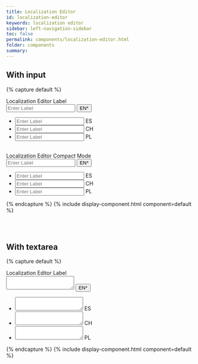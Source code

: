 ```yaml
---
title: Localization Editor
id: localization-editor
keywords: localization editor
sidebar: left-navigation-sidebar
toc: false
permalink: components/localization-editor.html
folder: components
summary:
---
```


## With input

{% capture default %}
<div class="fd-localization-editor">
   <div class="fd-popover">
      <div class="fd-popover__control">
         <label class="fd-form-label" for="vTshu851">
         Localization Editor Label
         </label>
         <div class="fd-input-group fd-input-group--after">
            <input type="text" class="fd-form-control" id="" aria-controls="NJvVh542c" aria-expanded="false"
            aria-haspopup="true" placeholder="Enter Label">
            <span class="fd-input-group__addon fd-input-group__addon--after fd-input-group__addon--button">
            <button class="fd-button--light fd-localization-editor__button"
            aria-controls="test" aria-expanded="false" aria-haspopup="true">EN*</button>
            </span>
         </div>
      </div>
      <div class="fd-popover__body fd-popover__body--no-arrow"  aria-hidden="true" id="NJvVh542c">
         <nav class="fd-menu">
            <ul class="fd-menu__list fd-localization-editor__list">
               <li>
                  <div class="fd-input-group fd-input-group--after">
                     <input type="text" class="fd-form-control" id="" placeholder="Enter Label">
                     <span class="fd-input-group__addon fd-input-group__addon--after">
                     ES
                     </span>
                  </div>
               </li>
               <li>
                  <div class="fd-input-group fd-input-group--after">
                     <input type="text" class="fd-form-control"  id="" placeholder="Enter Label">
                     <span class="fd-input-group__addon fd-input-group__addon--after">
                     CH
                     </span>
                  </div>
               </li>
               <li>
                  <div class="fd-input-group fd-input-group--after">
                     <input type="text" class="fd-form-control" id="" placeholder="Enter Label">
                     <span class="fd-input-group__addon fd-input-group__addon--after">
                     PL
                     </span>
                  </div>
               </li>
            </ul>
         </nav>
      </div>
   </div>
</div>

<br>

<div class="fd-localization-editor">
   <div class="fd-popover">
      <div class="fd-popover__control">
         <label class="fd-form-label" for="vTshu851">
         Localization Editor Compact Mode
         </label>
         <div class="fd-input-group fd-input-group--compact fd-input-group--after">
            <input type="text" class="fd-form-control fd-form-control--compact" id="" aria-controls="test22" aria-expanded="false"
            aria-haspopup="true" placeholder="Enter Label">
            <span class="fd-input-group__addon fd-input-group__addon--after fd-input-group__addon--button">
            <button class="fd-button--light fd-localization-editor__button"
            aria-controls="test22" aria-expanded="false" aria-haspopup="true">EN*</button>
            </span>
         </div>
      </div>
      <div class="fd-popover__body fd-popover__body--no-arrow"  aria-hidden="true" id="test22">
         <nav class="fd-menu">
            <ul class="fd-menu__list fd-localization-editor__list">
               <li>
                  <div class="fd-input-group fd-input-group--after fd-input-group--compact">
                     <input type="text" class="fd-form-control fd-form-control--compact" id="" placeholder="Enter Label">
                     <span class="fd-input-group__addon fd-input-group__addon--after">
                     ES
                     </span>
                  </div>
               </li>
               <li>
                  <div class="fd-input-group fd-input-group--after fd-input-group--compact">
                     <input type="text" class="fd-form-control fd-form-control--compact" id="" placeholder="Enter Label">
                     <span class="fd-input-group__addon fd-input-group__addon--after">
                     CH
                     </span>
                  </div>
               </li>
               <li>
                  <div class="fd-input-group fd-input-group--after fd-input-group--compact">
                     <input type="text" class="fd-form-control fd-form-control--compact" id="" placeholder="Enter Label">
                     <span class="fd-input-group__addon fd-input-group__addon--after">
                     PL
                     </span>
                  </div>
               </li>
            </ul>
         </nav>
      </div>
   </div>
</div>
{% endcapture %}
{% include display-component.html component=default %}

<br><br>

## With textarea

{% capture default %}
<div class="fd-localization-editor">
   <div class="fd-popover">
      <div class="fd-popover__control">
         <label class="fd-form-label" for="vTshu851">
         Localization Editor Label
         </label>
         <div class="fd-input-group fd-input-group--after">
            <textarea class="fd-textarea" id="" aria-controls="NJvVh542" aria-expanded="false"
            aria-haspopup="true"></textarea>
            <span class="fd-input-group__addon fd-input-group__addon--after fd-input-group__addon--textarea fd-input-group__addon--button">
            <button class="fd-button--light fd-localization-editor__button"
            aria-controls="NJvVh542" aria-expanded="false" aria-haspopup="true">EN*</button>
            </span>
         </div>
      </div>
      <div class="fd-popover__body fd-popover__body--no-arrow"  aria-hidden="true" id="NJvVh542">
         <nav class="fd-menu">
            <ul class="fd-menu__list fd-localization-editor__list">
               <li>
                  <div class="fd-input-group fd-input-group--after">
                     <textarea class="fd-textarea" id=""></textarea>
                     <span class="fd-input-group__addon fd-input-group__addon--after fd-input-group__addon--textarea">
                     ES
                     </span>
                  </div>
               </li>
               <li>
                  <div class="fd-input-group fd-input-group--after">
                     <textarea class="fd-textarea" id=""></textarea>
                     <span class="fd-input-group__addon fd-input-group__addon--after fd-input-group__addon--textarea">
                     CH
                     </span>
                  </div>
               </li>
               <li>
                  <div class="fd-input-group fd-input-group--after">
                     <textarea class="fd-textarea" id=""></textarea>
                     <span class="fd-input-group__addon fd-input-group__addon--after fd-input-group__addon--textarea">
                     PL
                     </span>
                  </div>
               </li>
            </ul>
         </nav>
      </div>
   </div>
</div>
{% endcapture %}
{% include display-component.html component=default %}
